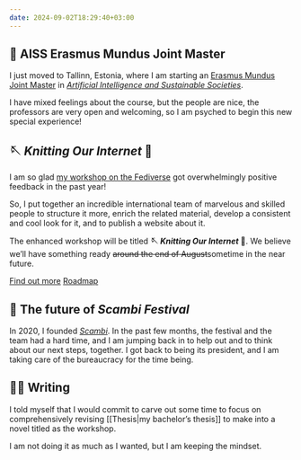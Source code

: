 ```yaml
---
date: 2024-09-02T18:29:40+03:00
---
```

## 💭 AISS Erasmus Mundus Joint Master

I just moved to Tallinn, Estonia, where I am starting an [Erasmus Mundus Joint Master](https://www.eacea.ec.europa.eu/scholarships/erasmus-mundus-catalogue_en 'Erasmus Mundus Joint Masters Catalogue – European Union') in <cite>[Artificial Intelligence and Sustainable Societies](https://aissprogram.eu 'AISS program website')</cite>.

I have mixed feelings about the course, but the people are nice, the professors are very open and welcoming, so I am psyched to begin this new special experience!

## 🪡 <cite>Knitting Our Internet</cite> 🧶

I am so glad [my workshop on the Fediverse](/fedilab/ 'Fediverse workshop – tommi.space') got overwhelmingly positive feedback in the past year!

So, I put together an incredible international team of marvelous and skilled people to structure it more, enrich the related material, develop a consistent and cool look for it, and to publish a website about it.

The enhanced workshop will be titled **🪡 <cite>Knitting Our Internet</cite> 🧶**. We believe we’ll have something ready ~~around the end of August~~sometime in the near future.

<div class='flex'>
	<a class='red button' href='https://ournet.rocks' title='🪡 Knitting Our Internet 🧶'>Find out more</a>
	<a class='blue button' href='https://github.com/users/xplosionmind/projects/3' title='ournet project management, GitHub'>Roadmap</a>
</div>

## 🤔 The future of <cite>Scambi Festival</cite>

In 2020, I founded <cite>[Scambi](https://scambi.org 'Scambi, The Festival of Paneurethic Workshops')</cite>. In the past few months, the festival and the team had a hard time, and I am jumping back in to help out and to think about our next steps, together. I got back to being its president, and I am taking care of the bureaucracy for the time being.

## ✍🏼 Writing

I told myself that I would commit to carve out some time to focus on comprehensively revising [[Thesis|my bachelor’s thesis]] to make into a novel titled as the workshop.

I am not doing it as much as I wanted, but I am keeping the mindset.

